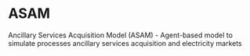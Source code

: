 # ASAM
Ancillary Services Acquisition Model (ASAM) - Agent-based model to simulate processes ancillary services acquisition and electricity markets
